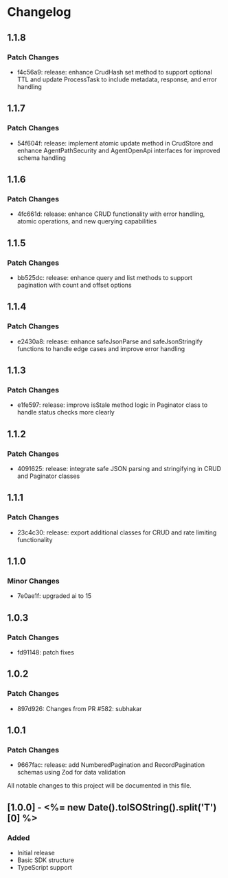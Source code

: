# Changelog

## 1.1.8

### Patch Changes

- f4c56a9: release: enhance CrudHash set method to support optional TTL and update ProcessTask to include metadata, response, and error handling

## 1.1.7

### Patch Changes

- 54f604f: release: implement atomic update method in CrudStore and enhance AgentPathSecurity and AgentOpenApi interfaces for improved schema handling

## 1.1.6

### Patch Changes

- 4fc661d: release: enhance CRUD functionality with error handling, atomic operations, and new querying capabilities

## 1.1.5

### Patch Changes

- bb525dc: release: enhance query and list methods to support pagination with count and offset options

## 1.1.4

### Patch Changes

- e2430a8: release: enhance safeJsonParse and safeJsonStringify functions to handle edge cases and improve error handling

## 1.1.3

### Patch Changes

- e1fe597: release: improve isStale method logic in Paginator class to handle status checks more clearly

## 1.1.2

### Patch Changes

- 4091625: release: integrate safe JSON parsing and stringifying in CRUD and Paginator classes

## 1.1.1

### Patch Changes

- 23c4c30: release: export additional classes for CRUD and rate limiting functionality

## 1.1.0

### Minor Changes

- 7e0ae1f: upgraded ai to 15

## 1.0.3

### Patch Changes

- fd91148: patch fixes

## 1.0.2

### Patch Changes

- 897d926: Changes from PR #582: subhakar

## 1.0.1

### Patch Changes

- 9667fac: release: add NumberedPagination and RecordPagination schemas using Zod for data validation

All notable changes to this project will be documented in this file.

## [1.0.0] - <%= new Date().toISOString().split('T')[0] %>

### Added

- Initial release
- Basic SDK structure
- TypeScript support

<!-- Add your changes here using this format:

## [1.1.0] - YYYY-MM-DD

### Added
- New feature

### Changed
- Updated feature

### Fixed
- Bug fix

### Removed
- Deprecated feature
-->
